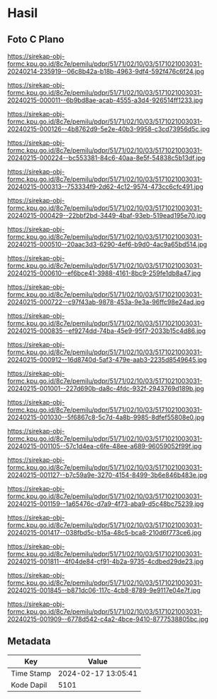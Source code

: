 # Hasil

## Foto C Plano

https://sirekap-obj-formc.kpu.go.id/8c7e/pemilu/pdpr/51/71/02/10/03/5171021003031-20240214-235919--06c8b42a-b18b-4963-9df4-592f476c6f24.jpg

https://sirekap-obj-formc.kpu.go.id/8c7e/pemilu/pdpr/51/71/02/10/03/5171021003031-20240215-000011--6b9bd8ae-acab-4555-a3d4-926514ff1233.jpg

https://sirekap-obj-formc.kpu.go.id/8c7e/pemilu/pdpr/51/71/02/10/03/5171021003031-20240215-000126--4b8762d9-5e2e-40b3-9958-c3cd73956d5c.jpg

https://sirekap-obj-formc.kpu.go.id/8c7e/pemilu/pdpr/51/71/02/10/03/5171021003031-20240215-000224--bc553381-84c6-40aa-8e5f-54838c5b13df.jpg

https://sirekap-obj-formc.kpu.go.id/8c7e/pemilu/pdpr/51/71/02/10/03/5171021003031-20240215-000313--753334f9-2d62-4c12-9574-473cc6cfc491.jpg

https://sirekap-obj-formc.kpu.go.id/8c7e/pemilu/pdpr/51/71/02/10/03/5171021003031-20240215-000429--22bbf2bd-3449-4baf-93eb-519ead195e70.jpg

https://sirekap-obj-formc.kpu.go.id/8c7e/pemilu/pdpr/51/71/02/10/03/5171021003031-20240215-000510--20aac3d3-6290-4ef6-b9d0-4ac9a65bd514.jpg

https://sirekap-obj-formc.kpu.go.id/8c7e/pemilu/pdpr/51/71/02/10/03/5171021003031-20240215-000610--ef6bce41-3988-4161-8bc9-259fe1db8a47.jpg

https://sirekap-obj-formc.kpu.go.id/8c7e/pemilu/pdpr/51/71/02/10/03/5171021003031-20240215-000722--c97f43ab-9878-453a-9e3a-96ffc98e24ad.jpg

https://sirekap-obj-formc.kpu.go.id/8c7e/pemilu/pdpr/51/71/02/10/03/5171021003031-20240215-000835--ef9274dd-74ba-45e9-95f7-2033b15c4d86.jpg

https://sirekap-obj-formc.kpu.go.id/8c7e/pemilu/pdpr/51/71/02/10/03/5171021003031-20240215-000912--16d8740d-5af3-479e-aab3-2235d8549645.jpg

https://sirekap-obj-formc.kpu.go.id/8c7e/pemilu/pdpr/51/71/02/10/03/5171021003031-20240215-001001--227d690b-da8c-4fdc-932f-2943769d189b.jpg

https://sirekap-obj-formc.kpu.go.id/8c7e/pemilu/pdpr/51/71/02/10/03/5171021003031-20240215-001030--5f6867c8-5c7d-4a8b-9985-8dfef55808e0.jpg

https://sirekap-obj-formc.kpu.go.id/8c7e/pemilu/pdpr/51/71/02/10/03/5171021003031-20240215-001105--57c1d4ea-c6fe-48ee-a689-96059052f99f.jpg

https://sirekap-obj-formc.kpu.go.id/8c7e/pemilu/pdpr/51/71/02/10/03/5171021003031-20240215-001127--b7c59a9e-3270-4154-8499-3b6e846b483e.jpg

https://sirekap-obj-formc.kpu.go.id/8c7e/pemilu/pdpr/51/71/02/10/03/5171021003031-20240215-001159--1a65476c-d7a9-4f73-aba9-d5c48bc75239.jpg

https://sirekap-obj-formc.kpu.go.id/8c7e/pemilu/pdpr/51/71/02/10/03/5171021003031-20240215-001417--038fbd5c-b15a-48c5-bca8-210d6f773ce6.jpg

https://sirekap-obj-formc.kpu.go.id/8c7e/pemilu/pdpr/51/71/02/10/03/5171021003031-20240215-001811--4f04de84-cf91-4b2a-9735-4cdbed29de23.jpg

https://sirekap-obj-formc.kpu.go.id/8c7e/pemilu/pdpr/51/71/02/10/03/5171021003031-20240215-001845--b871dc06-117c-4cb8-8789-9e9117e04e7f.jpg

https://sirekap-obj-formc.kpu.go.id/8c7e/pemilu/pdpr/51/71/02/10/03/5171021003031-20240215-001909--6778d542-c4a2-4bce-9410-8777538805bc.jpg


## Metadata

| Key        | Value               |
| ---------- | ------------------- |
| Time Stamp | 2024-02-17 13:05:41 |
| Kode Dapil | 5101                |



